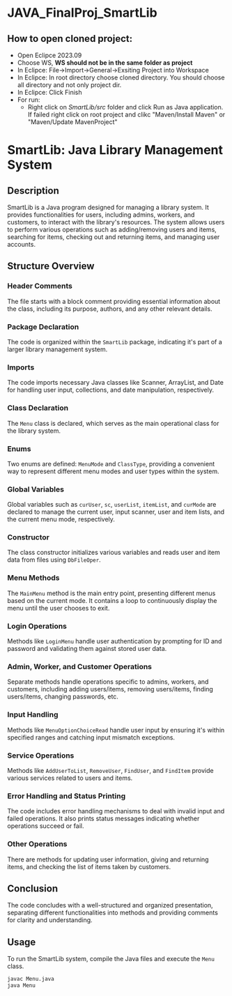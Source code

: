 # JAVA_FinalProj_SmartLib

## How to open cloned project:
* Open Eclipce 2023.09
* Choose WS, **WS should not be in the same folder as project**
* In Eclipce: File->Import->General->Exsiting Project into Workspace
* In Eclipce: In root directory choose cloned directory. You should choose all directory and not only project dir.
* In Eclipce: Click Finish
* For run:
  * Right click on *_SmartLib/src_* folder and click Run as Java application. If failed right click on root project and clikc "Maven/Install Maven" or "Maven/Update MavenProject" 


# SmartLib: Java Library Management System

## Description
SmartLib is a Java program designed for managing a library system. It provides functionalities for users, including admins, workers, and customers, to interact with the library's resources. The system allows users to perform various operations such as adding/removing users and items, searching for items, checking out and returning items, and managing user accounts.

## Structure Overview

### Header Comments
The file starts with a block comment providing essential information about the class, including its purpose, authors, and any other relevant details.

### Package Declaration
The code is organized within the `SmartLib` package, indicating it's part of a larger library management system.

### Imports
The code imports necessary Java classes like Scanner, ArrayList, and Date for handling user input, collections, and date manipulation, respectively.

### Class Declaration
The `Menu` class is declared, which serves as the main operational class for the library system.

### Enums
Two enums are defined: `MenuMode` and `ClassType`, providing a convenient way to represent different menu modes and user types within the system.

### Global Variables
Global variables such as `curUser`, `sc`, `userList`, `itemList`, and `curMode` are declared to manage the current user, input scanner, user and item lists, and the current menu mode, respectively.

### Constructor
The class constructor initializes various variables and reads user and item data from files using `DbFileOper`.

### Menu Methods
The `MainMenu` method is the main entry point, presenting different menus based on the current mode. It contains a loop to continuously display the menu until the user chooses to exit.

### Login Operations
Methods like `LoginMenu` handle user authentication by prompting for ID and password and validating them against stored user data.

### Admin, Worker, and Customer Operations
Separate methods handle operations specific to admins, workers, and customers, including adding users/items, removing users/items, finding users/items, changing passwords, etc.

### Input Handling
Methods like `MenuOptionChoiceRead` handle user input by ensuring it's within specified ranges and catching input mismatch exceptions.

### Service Operations
Methods like `AddUserToList`, `RemoveUser`, `FindUser`, and `FindItem` provide various services related to users and items.

### Error Handling and Status Printing
The code includes error handling mechanisms to deal with invalid input and failed operations. It also prints status messages indicating whether operations succeed or fail.

### Other Operations
There are methods for updating user information, giving and returning items, and checking the list of items taken by customers.

## Conclusion
The code concludes with a well-structured and organized presentation, separating different functionalities into methods and providing comments for clarity and understanding.

## Usage
To run the SmartLib system, compile the Java files and execute the `Menu` class.

```bash
javac Menu.java
java Menu


